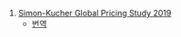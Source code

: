 1. [Simon-Kucher Global Pricing Study 2019](https://www.simon-kucher.com/sites/default/files/2020-02/GPS_2019_Digital_final.pdf)
    - [번역](./Simon_Kucher_Global_Pricing_2019.md)